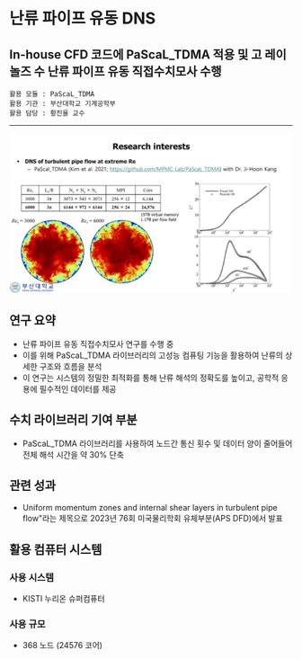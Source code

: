 
# 난류 파이프 유동 DNS
## In-house CFD 코드에 PaScaL_TDMA 적용 및 고 레이놀즈 수 난류 파이프 유동 직접수치모사 수행

```
활용 모듈 : PaScaL_TDMA
활용 기관 : 부산대학교 기계공학부
활용 담당 : 황진율 교수
```

*****

![유동](/data/outcomes/posts/application/images/pipe.png)


## 연구 요약 

- 난류 파이프 유동 직접수치모사 연구를 수행 중
- 이를 위해 PaScaL_TDMA 라이브러리의 고성능 컴퓨팅 기능을 활용하여 난류의 상세한 구조와 흐름을 분석
- 이 연구는 시스템의 정밀한 최적화를 통해 난류 해석의 정확도를 높이고, 공학적 응용에 필수적인 데이터를 제공


## 수치 라이브러리 기여 부분 

- PaScaL_TDMA 라이브러리를 사용하여 노드간 통신 횟수 및 데이터 양이 줄어들어 전체 해석 시간을 약 30% 단축


## 관련 성과
- Uniform momentum zones and internal shear layers in turbulent pipe flow"라는 제목으로 2023년 76회 미국물리학회 유체부분(APS DFD)에서 발표 


## 활용 컴퓨터 시스템
### 사용 시스템
- KISTI 누리온 슈퍼컴퓨터
### 사용 규모
- 368 노드 (24576 코어)
